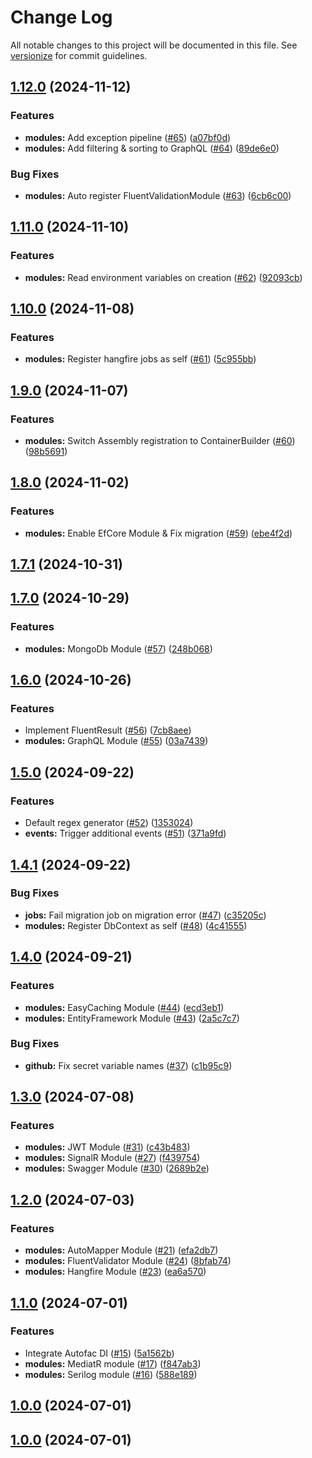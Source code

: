 # Change Log

All notable changes to this project will be documented in this file. See [versionize](https://github.com/versionize/versionize) for commit guidelines.

<a name="1.12.0"></a>
## [1.12.0](https://www.github.com/SaveApis/SaveApis.Core/releases/tag/v1.12.0) (2024-11-12)

### Features

* **modules:** Add exception pipeline ([#65](https://www.github.com/SaveApis/SaveApis.Core/issues/65)) ([a07bf0d](https://www.github.com/SaveApis/SaveApis.Core/commit/a07bf0df98aed2655c1ab260f2fe897079dc4e03))
* **modules:** Add filtering & sorting to GraphQL ([#64](https://www.github.com/SaveApis/SaveApis.Core/issues/64)) ([89de6e0](https://www.github.com/SaveApis/SaveApis.Core/commit/89de6e0970e77cdaa9f97134dc09626944507108))

### Bug Fixes

* **modules:** Auto register FluentValidationModule ([#63](https://www.github.com/SaveApis/SaveApis.Core/issues/63)) ([6cb6c00](https://www.github.com/SaveApis/SaveApis.Core/commit/6cb6c00d959e3fe315a90a87c6b9f54ab6a9df75))

<a name="1.11.0"></a>
## [1.11.0](https://www.github.com/SaveApis/SaveApis.Core/releases/tag/v1.11.0) (2024-11-10)

### Features

* **modules:** Read environment variables on creation ([#62](https://www.github.com/SaveApis/SaveApis.Core/issues/62)) ([92093cb](https://www.github.com/SaveApis/SaveApis.Core/commit/92093cb0ad16eb9b085d5fd4fb6e5757f28ebf95))

<a name="1.10.0"></a>
## [1.10.0](https://www.github.com/SaveApis/SaveApis.Core/releases/tag/v1.10.0) (2024-11-08)

### Features

* **modules:** Register hangfire jobs as self ([#61](https://www.github.com/SaveApis/SaveApis.Core/issues/61)) ([5c955bb](https://www.github.com/SaveApis/SaveApis.Core/commit/5c955bb053a1b79adce982759b9e66210f7bb7e1))

<a name="1.9.0"></a>
## [1.9.0](https://www.github.com/SaveApis/SaveApis.Core/releases/tag/v1.9.0) (2024-11-07)

### Features

* **modules:** Switch Assembly registration to ContainerBuilder ([#60](https://www.github.com/SaveApis/SaveApis.Core/issues/60)) ([98b5691](https://www.github.com/SaveApis/SaveApis.Core/commit/98b569107355b0339e31cfb300684eee95a122b3))

<a name="1.8.0"></a>
## [1.8.0](https://www.github.com/SaveApis/SaveApis.Core/releases/tag/v1.8.0) (2024-11-02)

### Features

* **modules:** Enable EfCore Module & Fix migration ([#59](https://www.github.com/SaveApis/SaveApis.Core/issues/59)) ([ebe4f2d](https://www.github.com/SaveApis/SaveApis.Core/commit/ebe4f2dae4a560c95a8ffbe82839e41189b39418))

<a name="1.7.1"></a>
## [1.7.1](https://www.github.com/SaveApis/SaveApis.Core/releases/tag/v1.7.1) (2024-10-31)

<a name="1.7.0"></a>
## [1.7.0](https://www.github.com/SaveApis/SaveApis.Core/releases/tag/v1.7.0) (2024-10-29)

### Features

* **modules:** MongoDb Module ([#57](https://www.github.com/SaveApis/SaveApis.Core/issues/57)) ([248b068](https://www.github.com/SaveApis/SaveApis.Core/commit/248b068f836fca0beacb47ca78978a502a9127e6))

<a name="1.6.0"></a>
## [1.6.0](https://www.github.com/SaveApis/SaveApis.Core/releases/tag/v1.6.0) (2024-10-26)

### Features

* Implement FluentResult ([#56](https://www.github.com/SaveApis/SaveApis.Core/issues/56)) ([7cb8aee](https://www.github.com/SaveApis/SaveApis.Core/commit/7cb8aee92f1498d6fbf58a674189be2f560ef85d))
* **modules:** GraphQL Module ([#55](https://www.github.com/SaveApis/SaveApis.Core/issues/55)) ([03a7439](https://www.github.com/SaveApis/SaveApis.Core/commit/03a743961e01d51765aee9437ac6e4db8a283019))

<a name="1.5.0"></a>
## [1.5.0](https://www.github.com/SaveApis/SaveApis.Core/releases/tag/v1.5.0) (2024-09-22)

### Features

* Default regex generator ([#52](https://www.github.com/SaveApis/SaveApis.Core/issues/52)) ([1353024](https://www.github.com/SaveApis/SaveApis.Core/commit/1353024277e9df26aa28a77e4f93703654e81187))
* **events:** Trigger additional events ([#51](https://www.github.com/SaveApis/SaveApis.Core/issues/51)) ([371a9fd](https://www.github.com/SaveApis/SaveApis.Core/commit/371a9fd515f23b90d1e94694cbd02ddb5f7ec4a5))

<a name="1.4.1"></a>
## [1.4.1](https://www.github.com/SaveApis/SaveApis.Core/releases/tag/v1.4.1) (2024-09-22)

### Bug Fixes

* **jobs:** Fail migration job on migration error ([#47](https://www.github.com/SaveApis/SaveApis.Core/issues/47)) ([c35205c](https://www.github.com/SaveApis/SaveApis.Core/commit/c35205cbc3c5739360006a3c5f33f5dd30eb7526))
* **modules:** Register DbContext as self ([#48](https://www.github.com/SaveApis/SaveApis.Core/issues/48)) ([4c41555](https://www.github.com/SaveApis/SaveApis.Core/commit/4c41555933275df2d08977caf69b70b2722dd323))

<a name="1.4.0"></a>
## [1.4.0](https://www.github.com/SaveApis/SaveApis.Core/releases/tag/v1.4.0) (2024-09-21)

### Features

* **modules:** EasyCaching Module ([#44](https://www.github.com/SaveApis/SaveApis.Core/issues/44)) ([ecd3eb1](https://www.github.com/SaveApis/SaveApis.Core/commit/ecd3eb15ed0c609820beece77166eedfe25d9cbd))
* **modules:** EntityFramework Module ([#43](https://www.github.com/SaveApis/SaveApis.Core/issues/43)) ([2a5c7c7](https://www.github.com/SaveApis/SaveApis.Core/commit/2a5c7c78a8253871c9acedcce0a6e1077e073f02))

### Bug Fixes

* **github:** Fix secret variable names ([#37](https://www.github.com/SaveApis/SaveApis.Core/issues/37)) ([c1b95c9](https://www.github.com/SaveApis/SaveApis.Core/commit/c1b95c985765a43e42e856bae7688208c94b43cd))

<a name="1.3.0"></a>
## [1.3.0](https://www.github.com/SaveApis/SaveApis.Core/releases/tag/v1.3.0) (2024-07-08)

### Features

* **modules:** JWT Module ([#31](https://www.github.com/SaveApis/SaveApis.Core/issues/31)) ([c43b483](https://www.github.com/SaveApis/SaveApis.Core/commit/c43b483f3806efa85e1f017735bca32009106275))
* **modules:** SignalR Module ([#27](https://www.github.com/SaveApis/SaveApis.Core/issues/27)) ([f439754](https://www.github.com/SaveApis/SaveApis.Core/commit/f4397547610d59a4815ee9af7524c155b066eab1))
* **modules:** Swagger Module ([#30](https://www.github.com/SaveApis/SaveApis.Core/issues/30)) ([2689b2e](https://www.github.com/SaveApis/SaveApis.Core/commit/2689b2e8d63ec99768828c594da29e4b9100545e))

<a name="1.2.0"></a>
## [1.2.0](https://www.github.com/SaveApis/SaveApis.Core/releases/tag/v1.2.0) (2024-07-03)

### Features

* **modules:** AutoMapper Module ([#21](https://www.github.com/SaveApis/SaveApis.Core/issues/21)) ([efa2db7](https://www.github.com/SaveApis/SaveApis.Core/commit/efa2db70949d1c273ff704af8362778e6f4dc03b))
* **modules:** FluentValidator Module ([#24](https://www.github.com/SaveApis/SaveApis.Core/issues/24)) ([8bfab74](https://www.github.com/SaveApis/SaveApis.Core/commit/8bfab74183dd788e85e2cb35f0005d7fbe603592))
* **modules:** Hangfire Module ([#23](https://www.github.com/SaveApis/SaveApis.Core/issues/23)) ([ea6a570](https://www.github.com/SaveApis/SaveApis.Core/commit/ea6a5701319954dfba315b69689029f8c928e087))

<a name="1.1.0"></a>
## [1.1.0](https://www.github.com/SaveApis/SaveApis.Core/releases/tag/v1.1.0) (2024-07-01)

### Features

* Integrate Autofac DI ([#15](https://www.github.com/SaveApis/SaveApis.Core/issues/15)) ([5a1562b](https://www.github.com/SaveApis/SaveApis.Core/commit/5a1562b713bc04101348ecdf31c2fbd32e0db60f))
* **modules:** MediatR module ([#17](https://www.github.com/SaveApis/SaveApis.Core/issues/17)) ([f847ab3](https://www.github.com/SaveApis/SaveApis.Core/commit/f847ab367c503605d1382476bf5d03764aae5469))
* **modules:** Serilog module ([#16](https://www.github.com/SaveApis/SaveApis.Core/issues/16)) ([588e189](https://www.github.com/SaveApis/SaveApis.Core/commit/588e18914342b7a60c62145d8e2de5185622dbd2))

<a name="1.0.0"></a>
## [1.0.0](https://www.github.com/SaveApis/SaveApis.Core/releases/tag/v1.0.0) (2024-07-01)

<a name="1.0.0"></a>
## [1.0.0](https://www.github.com/SaveApis/SaveApis.Core/releases/tag/v1.0.0) (2024-07-01)

